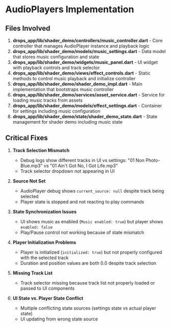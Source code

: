 # AudioPlayers Implementation

## Files Involved

1. **drops_app/lib/shader_demo/controllers/music_controller.dart** - Core controller that manages AudioPlayer instance and playback logic
2. **drops_app/lib/shader_demo/models/music_settings.dart** - Data model that stores music configuration and state
3. **drops_app/lib/shader_demo/widgets/music_panel.dart** - UI widget with playback controls and track selector
4. **drops_app/lib/shader_demo/views/effect_controls.dart** - Static methods to control music playback and initialize controller
5. **drops_app/lib/shader_demo/shader_demo_impl.dart** - Main implementation that bootstraps music controller
6. **drops_app/lib/shader_demo/services/asset_service.dart** - Service for loading music tracks from assets
7. **drops_app/lib/shader_demo/models/effect_settings.dart** - Container for settings including music configuration
8. **drops_app/lib/shader_demo/state/shader_demo_state.dart** - State management for shader demo including music state

## Critical Fixes

1. **Track Selection Mismatch**
   - Debug logs show different tracks in UI vs settings: "01 Non Photo-Blue.mp3" vs "01 Ain't Got No, I Got Life.mp3"
   - Track selector dropdown not appearing in UI

2. **Source Not Set**
   - AudioPlayer debug shows `current_source: null` despite track being selected
   - Player state is stopped and not reacting to play commands

3. **State Synchronization Issues**
   - UI shows music as enabled (`Music enabled: true`) but player shows `enabled: false`
   - Play/Pause control not working because of state mismatch

4. **Player Initialization Problems**
   - Player is initialized (`initialized: true`) but not properly configured with the selected track
   - Duration and position values are both 0.0 despite track selection

5. **Missing Track List**
   - Track selector missing because track list not properly loaded or passed to UI components

6. **UI State vs. Player State Conflict**
   - Multiple conflicting state sources (settings state vs actual player state)
   - UI updating from wrong state source
